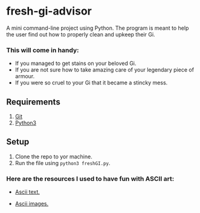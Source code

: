# fresh-gi-advisor
A mini command-line project using Python. The program is meant to help the user find out how to properly clean and upkeep their Gi.


### This will come in handy:
- If you managed to get stains on your beloved Gi.
- If you are not sure how to take amazing care of your legendary piece of armour.
- If you were so cruel to your Gi that it became a stincky mess.


## Requirements

1. [Git](https://git-scm.com/book/en/v2/Getting-Started-Installing-Git)
2. [Python3](https://www.python.org/downloads/)

## Setup

1. Clone the repo to yor machine.
2. Run the file using `python3 freshGI.py`.


### Here are the resources I used to have fun with ASCII art: 

- [Ascii text.](https://patorjk.com/software/taag/#p=display&f=Slant&t=Oss)
    
- [Ascii images.](https://asciiart.club/)

